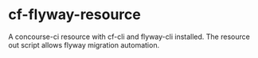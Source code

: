 # cf-flyway-resource
A concourse-ci resource with cf-cli and flyway-cli installed. The resource out script allows flyway migration automation.
